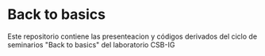 # Back to basics

Este repositorio contiene las presenteacion y códigos derivados del ciclo de seminarios "Back to basics" del laboratorio CSB-IG

